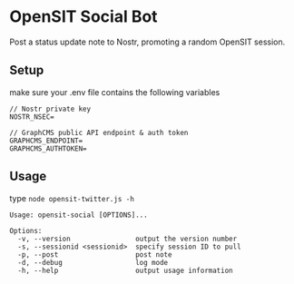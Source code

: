 # OpenSIT Social Bot

Post a status update note to Nostr, promoting a random OpenSIT session.

## Setup

make sure your .env file contains the following variables

    // Nostr private key
    NOSTR_NSEC=

    // GraphCMS public API endpoint & auth token
    GRAPHCMS_ENDPOINT=
    GRAPHCMS_AUTHTOKEN=


## Usage

type `node opensit-twitter.js -h`

    Usage: opensit-social [OPTIONS]...

    Options:
      -v, --version                output the version number
      -s, --sessionid <sessionid>  specify session ID to pull
      -p, --post                   post note
      -d, --debug                  log mode
      -h, --help                   output usage information
